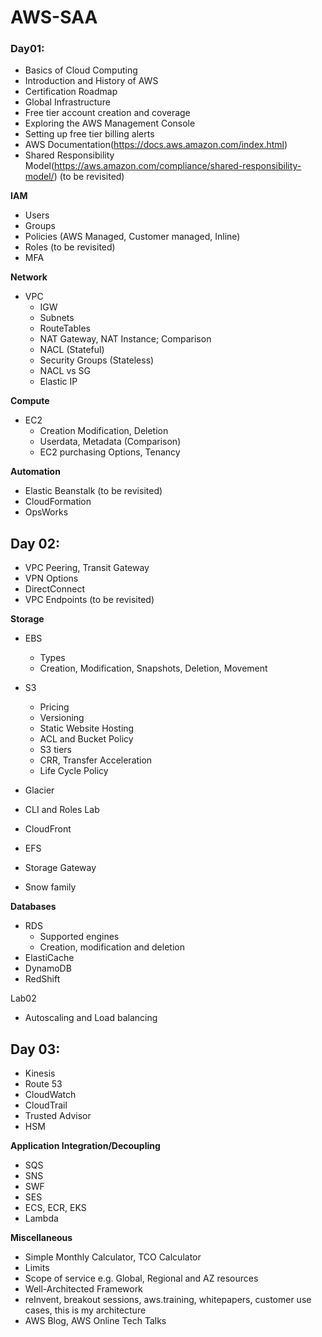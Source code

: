 # AWS-SAA

### Day01:

-   Basics of Cloud Computing
-   Introduction and History of AWS
-   Certification Roadmap
-   Global Infrastructure
-   Free tier account creation and coverage
-   Exploring the AWS Management Console
-   Setting up free tier billing alerts
-   AWS Documentation(https://docs.aws.amazon.com/index.html)
-   Shared Responsibility Model(https://aws.amazon.com/compliance/shared-responsibility-model/) (to be revisited)


**IAM**

-   Users
-   Groups
-   Policies (AWS Managed, Customer managed, Inline)
-   Roles (to be revisited)
-   MFA

**Network**

-   VPC
    -   IGW
    -   Subnets
    -   RouteTables
    -   NAT Gateway, NAT Instance; Comparison
    -   NACL (Stateful)
    -   Security Groups (Stateless)
    -   NACL vs SG
    -   Elastic IP

**Compute**

-   EC2
    -   Creation Modification, Deletion
    -   Userdata, Metadata (Comparison)
    -   EC2 purchasing Options, Tenancy

**Automation**

-   Elastic Beanstalk (to be revisited)
-   CloudFormation
-   OpsWorks


## Day 02:


-   VPC Peering, Transit Gateway
-   VPN Options
-   DirectConnect
-   VPC Endpoints (to be revisited)

**Storage**

-   EBS  
    -   Types  
    -   Creation, Modification, Snapshots, Deletion, Movement
-   S3
    -   Pricing
    -   Versioning
    -   Static Website Hosting
    -   ACL and Bucket Policy
    -   S3 tiers
    -   CRR, Transfer Acceleration
    -   Life Cycle Policy
-   Glacier

-   CLI and Roles Lab

-   CloudFront
-   EFS
-   Storage Gateway
-   Snow family

**Databases**

-   RDS
    -   Supported engines
    -   Creation, modification and deletion
-   ElastiCache
-   DynamoDB
-   RedShift

Lab02

-   Autoscaling and Load balancing


## Day 03:


-   Kinesis
-   Route 53
-   CloudWatch
-   CloudTrail
-   Trusted Advisor
-   HSM

**Application Integration/Decoupling**

-   SQS
-   SNS
-   SWF
-   SES
-   ECS, ECR, EKS
-   Lambda

**Miscellaneous**

-   Simple Monthly Calculator, TCO Calculator
-   Limits
-   Scope of service e.g. Global, Regional and AZ resources
-   Well-Architected Framework
-   reInvent, breakout sessions, aws.training, whitepapers, customer use cases, this is my architecture
-   AWS Blog, AWS Online Tech Talks
